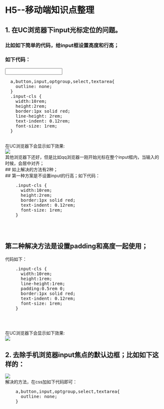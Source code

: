 # H5--移动端知识点整理 <br/>
## 1. 在UC浏览器下input光标定位的问题。<br/>
  ### 比如如下简单的代码，给input框设置高度和行高；<br/>
  ### 如下代码：<br/>
  <input type="text" class="input-cls"/>
  <pre>
  a,button,input,optgroup,select,textarea{
    outline: none;
  }
  .input-cls {
    width:10rem;
    height:2rem;
    border:1px solid red;
    line-height: 2rem;
    text-indent: 0.12rem;
    font-size: 1rem;
  }
  </pre>
  在UC浏览器下会显示如下效果: <br/>
  <img src="http://images2015.cnblogs.com/blog/561794/201606/561794-20160625170655344-1968154825.jpg"/><br/>
  其他浏览器下还好，但是比如qq浏览器一刚开始光标在整个input框内，当输入的时候，会居中对齐；<br/>
  ## 如上解决的方法有2种；<br/>
  ## 第一种方案是不设置input的行高；如下代码：<br/>
  <pre>
    .input-cls {
      width:10rem;
      height:2rem;
      border:1px solid red;
      text-indent: 0.12rem;
      font-size: 1rem;
    }
  </pre><br/>

  ## 第二种解决方法是设置padding和高度一起使用；<br/>
  代码如下：
  <pre>
    .input-cls {
      width:10rem;
      height:1rem;
      line-height:1rem;
      padding:0.5rem 0;
      border:1px solid red;
      text-indent: 0.12rem;
      font-size: 1rem;
    }
  </pre><br/>
 在UC浏览器下会显示如下效果: <br/>
  <img src="http://images2015.cnblogs.com/blog/561794/201606/561794-20160625170720844-987241925.jpg"/>
  <br/>
## 2. 去除手机浏览器input焦点的默认边框；比如如下这样的：<br/>
   <img src="http://images2015.cnblogs.com/blog/561794/201606/561794-20160625175059906-1845942393.png"/> <br/>
   解决的方法，在css加如下代码即可：
   <pre>
    a,button,input,optgroup,select,textarea{
      outline: none;
    }
   </pre>
   
